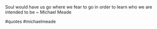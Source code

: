 Soul would have us go where we fear to go in order to learn who we are intended to be ~ Michael Meade

#quotes #michaelmeade 